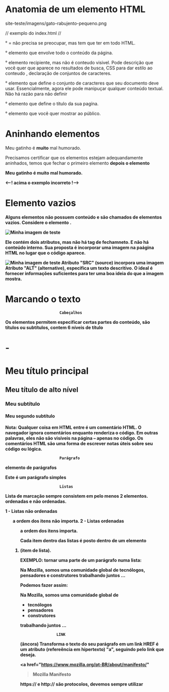 # Anatomia de um elemento HTML 

site-teste/imagens/gato-rabujento-pequeno.png

// exemplo do index.html //

° <!DOCTYPE html> = não precisa se preocupar, mas tem que ter em todo HTML.

° <html></hmtl> elemento que envolve todo o conteúdo da página.

° <head></head> elemento recipiente, mas não é conteudo visivel. Pode descrição que você quer que aparece no resultados de busca, CSS para dar estilo ao conteudo , declaração de conjuntos de caracteres.

° <meta charset="utf-8"> elemento que define o conjunto de caracteres que seu documento deve usar. Essencialmente, agora ele pode manipuçar qualquer conteúdo textual. Não há razão para não definir

° <title></title> elemento que define o título da sua pagína. 

° <body></body> elemento que você quer mostrar ao público. 

# Aninhando elementos

<p>Meu gatinho é <strong>muito</strong> mal humorado.</p>

Precisamos certificar que os elementos estejam adequandamente aninhados, temos que fechar o primeiro elemento <strong> depois
o elemento <p>

<p>Meu gatinho é <strong>muito mal humorado.</p></strong>
<--! acima o exemplo incorreto !-->

# Elemento vazios

Alguns elementos não possuem conteúdo e são chamados de elementos vazios. Considere o elemento <img>. 

<img src="imagens/firefox-icon.png" alt="Minha imagem de teste" />

Ele contém dois atributos, mas não há tag </img> de fechamneto. 
E não há conteúdo interno. Sua proposta é incorporar uma imagem
na paágina HTML no lugar que o código aparece.

<img src="images/firefox-icon.png" alt="Minha imagem de teste" />
 Atributo "SRC" (source) incorpora uma imagem 
 Atributo "ALT" (alternative), especifica um texto descritivo. O ideal é fornecer informações suficientes para ter uma boa ideia do que a imagem mostra. 

 # Marcando o texto
                            Cabeçalhos 
 Os elementos permitem especificar certas partes do conteúdo, são títulos ou subtítulos, contem 6 níveis de título <h1> - <h6>

 <!-- 4 níveis de título -->
<h1>Meu título principal</h1>
<h2>Meu título de alto nível</h2>
<h3>Meu subtítulo</h3>
<h4>Meu segundo subtítulo</h4>

Nota: Qualquer coisa em HTML entre <!-- e --> é um comentário HTML. O navegador ignora comentários enquanto renderiza o código. Em outras palavras, eles não são visíveis na página – apenas no código. Os comentários HTML são uma forma de escrever notas úteis sobre seu código ou lógica.

                            Parágrafo
<p> elemento de parágrafos

<p>Este é um parágrafo simples</p>

                            Listas

Lista de marcação sempre consistem em pelo menos 2 elementos. ordenadas e não ordenadas.

1 - Listas não ordenadas <ul> a ordem dos itens não importa.
2 - Listas ordenadas <ol> a ordem dos itens importa.

Cada item dentro das listas é posto dentro de um elemento <li> (item de lista).

EXEMPLO: tornar uma parte de um parágrafo numa lista:

<p>
  Na Mozilla, somos uma comunidade global de tecnólogos, pensadores e
  construtores trabalhando juntos ...
</p>

Podemos fazer assim: 

<p>Na Mozilla, somos uma comunidade global de</p>

<ul>
  <li>tecnólogos</li>
  <li>pensadores</li>
  <li>construtores</li>
</ul>

<p>trabalhando juntos ...</p>

                    LINK

<a> (âncora) Transforma o texto do seu parágrafo em um link
HREF é um atributo (refereência em hipertexto) "a", seguindo pelo link que deseja. 

<a href="https://www.mozilla.org/pt-BR/about/manifesto/"
  >Mozilla Manifesto</a>

https:// e http:// são protocolos, devemos sempre utilizar  
















